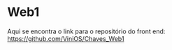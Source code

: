 # Web1

Aqui se encontra o link para o repositório do front end: https://github.com/ViniOS/Chaves_Web1
